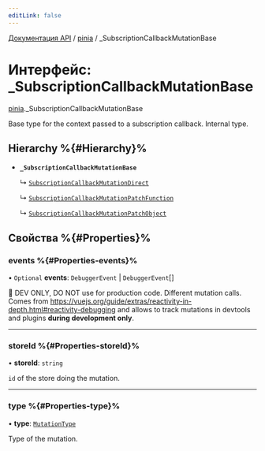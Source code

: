 ```yaml
---
editLink: false
---
```


[Документация API](../index.md) / [pinia](../modules/pinia.md) / \_SubscriptionCallbackMutationBase

# Интерфейс: \_SubscriptionCallbackMutationBase

[pinia](../modules/pinia.md).\_SubscriptionCallbackMutationBase

Base type for the context passed to a subscription callback. Internal type.

## Hierarchy %{#Hierarchy}%

- **`_SubscriptionCallbackMutationBase`**

  ↳ [`SubscriptionCallbackMutationDirect`](pinia.SubscriptionCallbackMutationDirect.md)

  ↳ [`SubscriptionCallbackMutationPatchFunction`](pinia.SubscriptionCallbackMutationPatchFunction.md)

  ↳ [`SubscriptionCallbackMutationPatchObject`](pinia.SubscriptionCallbackMutationPatchObject.md)

## Свойства %{#Properties}%

### events %{#Properties-events}%

• `Optional` **events**: `DebuggerEvent` \| `DebuggerEvent`[]

🔴 DEV ONLY, DO NOT use for production code. Different mutation calls. Comes from
https://vuejs.org/guide/extras/reactivity-in-depth.html#reactivity-debugging and allows to track mutations in
devtools and plugins **during development only**.

---

### storeId %{#Properties-storeId}%

• **storeId**: `string`

`id` of the store doing the mutation.

---

### type %{#Properties-type}%

• **type**: [`MutationType`](../enums/pinia.MutationType.md)

Type of the mutation.
